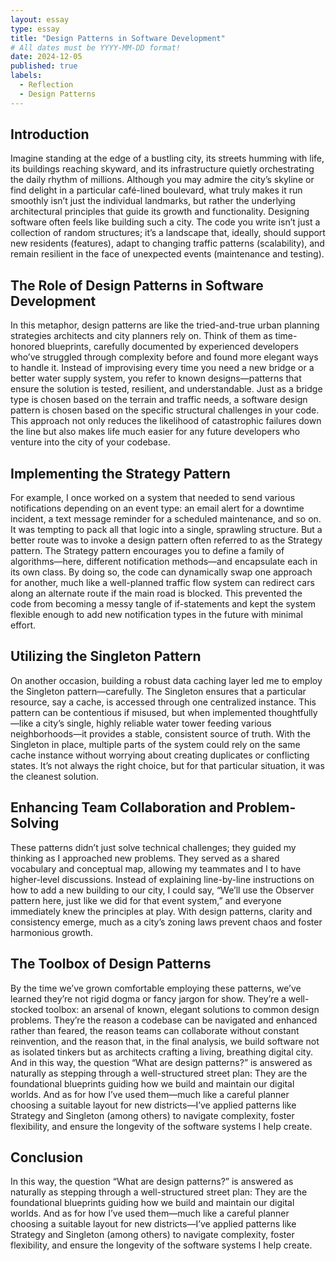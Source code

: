 ```yaml
---
layout: essay
type: essay
title: "Design Patterns in Software Development"
# All dates must be YYYY-MM-DD format!
date: 2024-12-05
published: true
labels:
  - Reflection
  - Design Patterns
---
```


## Introduction

Imagine standing at the edge of a bustling city, its streets humming with life, its buildings reaching skyward, and its infrastructure quietly orchestrating the daily rhythm of millions. Although you may admire the city’s 
skyline or find delight in a particular café-lined boulevard, what truly makes it run smoothly isn’t just the individual landmarks, but rather the underlying architectural principles that guide its growth and 
functionality. Designing software often feels like building such a city. The code you write isn’t just a collection of random structures; it’s a landscape that, ideally, should support new residents (features), adapt to 
changing traffic patterns (scalability), and remain resilient in the face of unexpected events (maintenance and testing).


## The Role of Design Patterns in Software Development

In this metaphor, design patterns are like the tried-and-true urban planning strategies architects and city planners rely on. Think of them as time-honored blueprints, carefully documented by experienced developers who’ve 
struggled through complexity before and found more elegant ways to handle it. Instead of improvising every time you need a new bridge or a better water supply system, you refer to known designs—patterns that ensure the 
solution is tested, resilient, and understandable. Just as a bridge type is chosen based on the terrain and traffic needs, a software design pattern is chosen based on the specific structural challenges in your code. This 
approach not only reduces the likelihood of catastrophic failures down the line but also makes life much easier for any future developers who venture into the city of your codebase.

## Implementing the Strategy Pattern

For example, I once worked on a system that needed to send various notifications depending on an event type: an email alert for a downtime incident, a text message reminder for a scheduled maintenance, and so on. It was 
tempting to pack all that logic into a single, sprawling structure. But a better route was to invoke a design pattern often referred to as the Strategy pattern. The Strategy pattern encourages you to define a family of 
algorithms—here, different notification methods—and encapsulate each in its own class. By doing so, the code can dynamically swap one approach for another, much like a well-planned traffic flow system can redirect cars 
along an alternate route if the main road is blocked. This prevented the code from becoming a messy tangle of if-statements and kept the system flexible enough to add new notification types in the future with minimal 
effort.

## Utilizing the Singleton Pattern

On another occasion, building a robust data caching layer led me to employ the Singleton pattern—carefully. The Singleton ensures that a particular resource, say a cache, is accessed through one centralized instance. This 
pattern can be contentious if misused, but when implemented thoughtfully—like a city’s single, highly reliable water tower feeding various neighborhoods—it provides a stable, consistent source of truth. With the Singleton 
in place, multiple parts of the system could rely on the same cache instance without worrying about creating duplicates or conflicting states. It’s not always the right choice, but for that particular situation, it was 
the cleanest solution.

## Enhancing Team Collaboration and Problem-Solving

These patterns didn’t just solve technical challenges; they guided my thinking as I approached new problems. They served as a shared vocabulary and conceptual map, allowing my teammates and I to have higher-level 
discussions. Instead of explaining line-by-line instructions on how to add a new building to our city, I could say, “We’ll use the Observer pattern here, just like we did for that event system,” and everyone immediately 
knew the principles at play. With design patterns, clarity and consistency emerge, much as a city’s zoning laws prevent chaos and foster harmonious growth.

## The Toolbox of Design Patterns

By the time we’ve grown comfortable employing these patterns, we’ve learned they’re not rigid dogma or fancy jargon for show. They’re a well-stocked toolbox: an arsenal of known, elegant solutions to common design 
problems. They’re the reason a codebase can be navigated and enhanced rather than feared, the reason teams can collaborate without constant reinvention, and the reason that, in the final analysis, we build software not as 
isolated tinkers but as architects crafting a living, breathing digital city. And in this way, the question “What are design patterns?” is answered as naturally as stepping through a well-structured street plan: They are 
the foundational blueprints guiding how we build and maintain our digital worlds. And as for how I’ve used them—much like a careful planner choosing a suitable layout for new districts—I’ve applied patterns like Strategy 
and Singleton (among others) to navigate complexity, foster flexibility, and ensure the longevity of the software systems I help create.

## Conclusion

In this way, the question “What are design patterns?” is answered as naturally as stepping through a well-structured street plan: They are the foundational blueprints guiding how we build and maintain our digital worlds. 
And as for how I’ve used them—much like a careful planner choosing a suitable layout for new districts—I’ve applied patterns like Strategy and Singleton (among others) to navigate complexity, foster flexibility, and 
ensure the longevity of the software systems I help create.
